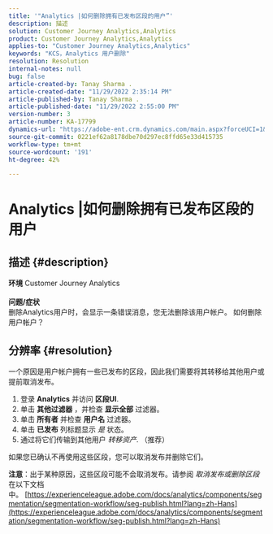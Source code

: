 ```yaml
---
title: '"Analytics |如何删除拥有已发布区段的用户”'
description: 描述
solution: Customer Journey Analytics,Analytics
product: Customer Journey Analytics,Analytics
applies-to: "Customer Journey Analytics,Analytics"
keywords: "KCS，Analytics 用户删除"
resolution: Resolution
internal-notes: null
bug: false
article-created-by: Tanay Sharma .
article-created-date: "11/29/2022 2:35:14 PM"
article-published-by: Tanay Sharma .
article-published-date: "11/29/2022 2:55:00 PM"
version-number: 3
article-number: KA-17799
dynamics-url: "https://adobe-ent.crm.dynamics.com/main.aspx?forceUCI=1&pagetype=entityrecord&etn=knowledgearticle&id=1db12f03-f36f-ed11-9562-6045bd006239"
source-git-commit: 0221ef62a8178dbe70d297ec8ffd65e33d415735
workflow-type: tm+mt
source-wordcount: '191'
ht-degree: 42%

---
```


# Analytics |如何删除拥有已发布区段的用户

## 描述 {#description}

<b>环境</b>
Customer Journey Analytics
<br> <br><b>问题/症状</b><br>删除Analytics用户时，会显示一条错误消息，您无法删除该用户帐户。 如何删除用户帐户？<br>

## 分辨率 {#resolution}




一个原因是用户帐户拥有一些已发布的区段，因此我们需要将其转移给其他用户或提前取消发布。

1. 登录 <b>Analytics</b> 并访问 <b>区段UI</b>.
2. 单击 <b>其他过滤器</b> ，并检查 <b>显示全部</b> 过滤器。
3. 单击 <b>所有者</b> 并检查 <b>用户名</b> 过滤器。
4. 单击 <b>已发布</b> 列标题显示 *是* 状态。
5. 通过将它们传输到其他用户 *转移资产*. （推荐）


如果您已确认不再使用这些区段，您可以取消发布并删除它们。



<b>注意</b>：出于某种原因，这些区段可能不会取消发布。请参阅 *取消发布或删除区段* 在以下文档中。 [https://experienceleague.adobe.com/docs/analytics/components/segmentation/segmentation-workflow/seg-publish.html?lang=zh-Hans](https://experienceleague.adobe.com/docs/analytics/components/segmentation/segmentation-workflow/seg-publish.html?lang=zh-Hans)


